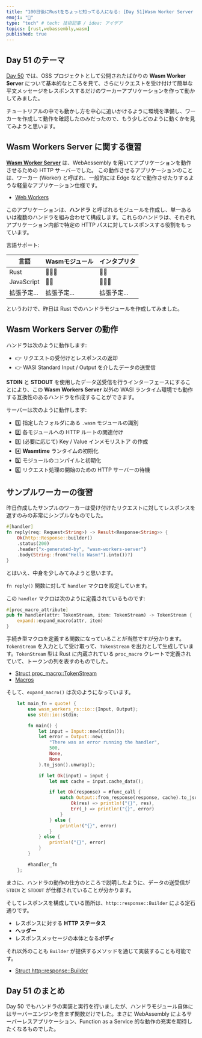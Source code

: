 ```yaml
---
title: "100日後にRustをちょっと知ってる人になる: [Day 51]Wasm Worker Server の動作"
emoji: "🦀"
type: "tech" # tech: 技術記事 / idea: アイデア
topics: [rust,webassembly,wasm]
published: true
---
```

## Day 51 のテーマ

[Day 50](https://zenn.dev/shinyay/articles/hello-rust-day050) では、OSS プロジェクトとして公開されたばかりの **Wasm Worker Server** について基本的なところを見て、さらにリクエストを受け付けて簡単な平文メッセージをレスポンスするだけのワーカーアプリケーションを作って動かしてみました。

チュートリアルの中でも動かし方を中心に追いかけるように環境を準備し、ワーカーを作成して動作を確認したのみだったので、もう少しどのように動くかを見てみようと思います。

## Wasm Workers Server に関する復習

**[Wasm Worker Server](https://github.com/vmware-labs/wasm-workers-server)** は、WebAessembly を用いてアプリケーションを動作させるための HTTP サーバーでした。
この動作させるアプリケーションのことは、ワーカー (Worker) と呼ばれ、一般的には Edge などで動作させたりするような軽量なアプリケーション仕様です。

- [Web Workers](https://developer.mozilla.org/en-US/docs/Web/API/Web_Workers_API/Using_web_workers)

このアプリケーションは、**ハンドラ** と呼ばれるモジュールを作成し、単一あるいは複数のハンドラを組み合わせて構成します。これらのハンドラは、それぞれアプリケーション内部で特定の HTTP パスに対してレスポンスする役割をもっています。

言語サポート:

|言語|Wasmモジュール|インタプリタ|
|---|------------|----------|
|Rust|🙆🏻‍♀️|🙅‍♂️|
|JavaScript|🙅‍♂️|🙆🏻‍♀️|
|拡張予定...|拡張予定...|拡張予定...|

というわけで、昨日は Rust でのハンドラモジュールを作成してみました。

## Wasm Workers Server の動作

ハンドラは次のように動作します:

- 👉 リクエストの受付けとレスポンスの返却
- 👉 WASI Standard Input / Output を介したデータの送受信

**STDIN** と **STDOUT** を使用したデータ送受信を行うインターフェースにすることにより、この **Wasm Workers Server** 以外の WASI ランタイム環境でも動作する互換性のあるハンドラを作成することができます。

サーバーは次のように動作します:

- 1️⃣ 指定したフォルダにある `.wasm` モジュールの識別
- 2️⃣ 各モジュールへの HTTP ルートの関連付け
- 3️⃣ (必要に応じて) Key / Value インメモリストア の作成
- 4️⃣ **Wasmtime** ランタイムの初期化
- 5️⃣ モジュールのコンパイルと初期化
- 6️⃣ リクエスト処理の開始のための HTTP サーバーの待機

## サンプルワーカーの復習

昨日作成したサンプルのワーカーは受け付けたリクエストに対してレスポンスを返すのみの非常にシンプルなものでした。

```rust
#[handler]
fn reply(req: Request<String>) -> Result<Response<String>> {
    Ok(http::Response::builder()
    .status(200)
    .header("x-generated-by", "wasm-workers-server")
    .body(String::from("Hello Wasm!").into())?)
}
```

とはいえ、中身を少しみてみようと思います。

`fn reply()` 関数に対して `handler` マクロを設定しています。

この `handler` マクロは次のように定義されているものです:

```rust
#[proc_macro_attribute]
pub fn handler(attr: TokenStream, item: TokenStream) -> TokenStream {
    expand::expand_macro(attr, item)
}
```

手続き型マクロを定義する関数になっていることが当然ですが分かります。`TokenStream` を入力として受け取って、`TokenStream` を出力として生成しています。`TokenStream` 型は Rust に内蔵されている `proc_macro` クレートで定義されていて、トークンの列を表すのものでした。

- [Struct proc_macro::TokenStream](https://doc.rust-lang.org/beta/proc_macro/struct.TokenStream.html)
- [Macros](https://doc.rust-lang.org/book/ch19-06-macros.html)

そして、`expand_macro()` は次のようになっています。

```rust
    let main_fn = quote! {
        use wasm_workers_rs::io::{Input, Output};
        use std::io::stdin;

        fn main() {
            let input = Input::new(stdin());
            let error = Output::new(
                "There was an error running the handler",
                500,
                None,
                None
            ).to_json().unwrap();

            if let Ok(input) = input {
                let mut cache = input.cache_data();

                if let Ok(response) = #func_call {
                    match Output::from_response(response, cache).to_json() {
                        Ok(res) => println!("{}", res),
                        Err(_) => println!("{}", error)
                    }
                } else {
                    println!("{}", error)
                }
            } else {
                println!("{}", error)
            }
        }

        #handler_fn
    };
```

まさに、ハンドラの動作の仕方のところで説明したように、データの送受信が `STDIN` と `STDOUT` が仕様されていることが分かります。

そしてレスポンスを構成している箇所は、`http::response::Builder` による定石通りです。

- レスポンスに対する **HTTP ステータス**
- **ヘッダー**
- レスポンスメッセージの本体となる**ボディ**

それ以外のことも `Builder` が提供するメソッドを通じて実装することも可能です。

- [Struct http::response::Builder](https://docs.rs/http/0.2.8/http/response/struct.Builder.html)

## Day 51 のまとめ

Day 50 でもハンドラの実装と実行を行いましたが、ハンドラモジュール自体にはサーバーエンジンを含まず関数だけでした。まさに WebAssembly によるサーバーレスアプリケーション、Function as a Service 的な動作の充実を期待したくなるものでした。
